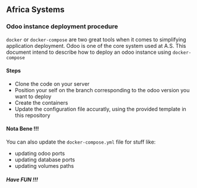 ## Africa Systems
### Odoo instance deployment procedure

`docker` or `docker-compose`  are two great tools when it comes
to simplifying application deployment. Odoo is one of the
core system used at A.S. This document intend to describe
how to deploy an odoo instance using `docker-compose`

#### Steps

* Clone the code on your server
* Position your self on the branch corresponding to the odoo version you want to deploy
* Create the containers
* Update the configuration file accuratly, using the provided template in this repository

#### Nota Bene !!!

You can also update the `docker-compose.yml` file for stuff like:
* updating odoo ports
* updating database ports
* updating volumes paths

##### Have FUN !!!